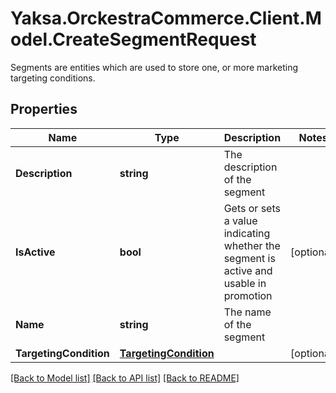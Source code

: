 # Yaksa.OrckestraCommerce.Client.Model.CreateSegmentRequest
Segments are entities which are used to store one, or more marketing targeting conditions.

## Properties

Name | Type | Description | Notes
------------ | ------------- | ------------- | -------------
**Description** | **string** | The description of the segment | 
**IsActive** | **bool** | Gets or sets a value indicating whether the segment is active and usable in promotion | [optional] 
**Name** | **string** | The name of the segment | 
**TargetingCondition** | [**TargetingCondition**](TargetingCondition.md) |  | [optional] 

[[Back to Model list]](../README.md#documentation-for-models) [[Back to API list]](../README.md#documentation-for-api-endpoints) [[Back to README]](../README.md)

